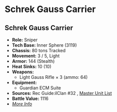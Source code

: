 # Schrek Gauss Carrier 

## Schrek Gauss Carrier 

- **Role:** Sniper 
- **Tech Base:** Inner Sphere (3119) 
- **Chassis:** 80 tons Tracked 
- **Movement:** 3 / 5, Light 
- **Armor:** 144 (Stealth) 
- **Heat Sinks:** 10 (10) 
- **Weapons:** 
  - Light Gauss Rifle × 3 (ammo: 64) 
- **Equipment:** 
  - Guardian ECM Suite 
- **Sources:** Rec Guide:ilClan #32 , [Master Unit List](http://masterunitlist.info/Unit/Details/9478) 
- **Battle Value:** 1116 
- [*More Info*](schrek_gauss_carrier/schrek_gauss_carrier.md) 

